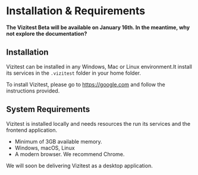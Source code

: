 # Installation &amp; Requirements

<tip>
<strong>The Vizitest Beta will be available on January 16th. In the meantime, why not explore the documentation?</strong>
</tip>

## Installation
Vizitest can be installed in any Windows, Mac or Linux environment.It install its services in the ```.vizitest``` folder in your home folder.

To install Vizitest, please go to https://google.com and follow the instructions provided.

## System Requirements
Vizitest is installed locally and needs resources the run its services and the frontend application.

- Minimum of 3GB available memory.
- Windows, macOS, Linux
- A modern browser. We recommend Chrome.

We will soon be delivering Vizitest as a desktop application.




